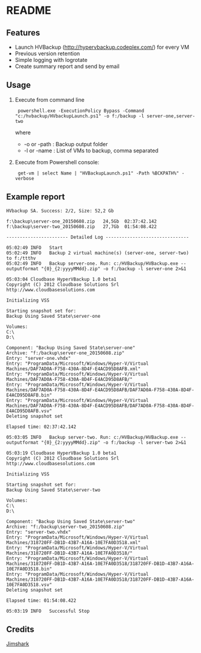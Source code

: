 ﻿# README #

## Features ##

* Launch HVBackup (http://hypervbackup.codeplex.com/) for every VM
* Previous version retention
* Simple logging with logrotate
* Create summary report and send by email

## Usage ##

1. Execute from command line

        powershell.exe -ExecutionPolicy Bypass -Command "c:/hvbackup/HVbackupLaunch.ps1" -o f:/backup -l server-one,server-two 

    where

   * -o or -path : Backup output folder
   * -l or -name : List of VMs to backup, comma separated

2. Execute from Powershell console:

        get-vm | select Name | "HVBackupLaunch.ps1" -Path %BCKPATH%" -verbose


## Example report  ##

    HVbackup SA. Success: 2/2, Size: 52,2 Gb

    f:\backup\server-one_20150608.zip	24,5Gb	02:37:42.142
    f:\backup\server-two_20150608.zip	27,7Gb	01:54:08.422

    ----------------------- Detailed Log -------------------------------

    05:02:49 INFO	Start
    05:02:49 INFO	Backup 2 virtual machine(s) (server-one, server-two) to f:/ttthv
    05:02:49 INFO	Backup server-one. Run: c:/HVBackup/HVBackup.exe --outputformat "{0}_{2:yyyyMMdd}.zip" -o f:/backup -l server-one 2>&1

    05:03:04 Cloudbase HyperVBackup 1.0 beta1
    Copyright (C) 2012 Cloudbase Solutions Srl
    http://www.cloudbasesolutions.com

    Initializing VSS

    Starting snapshot set for:
    Backup Using Saved State\server-one

    Volumes:
    C:\
    D:\

    Component: "Backup Using Saved State\server-one"
    Archive: "f:/backup\server-one_20150608.zip"
    Entry: "server-one.vhdx"
    Entry: "ProgramData/Microsoft/Windows/Hyper-V/Virtual Machines/DAF7AD0A-F758-430A-8D4F-E4ACD95D8AFB.xml"
    Entry: "ProgramData/Microsoft/Windows/Hyper-V/Virtual Machines/DAF7AD0A-F758-430A-8D4F-E4ACD95D8AFB/"
    Entry: "ProgramData/Microsoft/Windows/Hyper-V/Virtual Machines/DAF7AD0A-F758-430A-8D4F-E4ACD95D8AFB/DAF7AD0A-F758-430A-8D4F-E4ACD95D8AFB.bin"
    Entry: "ProgramData/Microsoft/Windows/Hyper-V/Virtual Machines/DAF7AD0A-F758-430A-8D4F-E4ACD95D8AFB/DAF7AD0A-F758-430A-8D4F-E4ACD95D8AFB.vsv"
    Deleting snapshot set

    Elapsed time: 02:37:42.142

    05:03:05 INFO	Backup server-two. Run: c:/HVBackup/HVBackup.exe --outputformat "{0}_{2:yyyyMMdd}.zip" -o f:/backup -l server-two 2>&1

    05:03:19 Cloudbase HyperVBackup 1.0 beta1
    Copyright (C) 2012 Cloudbase Solutions Srl
    http://www.cloudbasesolutions.com

    Initializing VSS

    Starting snapshot set for:
    Backup Using Saved State\server-two

    Volumes:
    C:\
    D:\

    Component: "Backup Using Saved State\server-two"
    Archive: "f:/backup\server-two_20150608.zip"
    Entry: "server-two.vhdx"
    Entry: "ProgramData/Microsoft/Windows/Hyper-V/Virtual Machines/318720FF-DB1D-43B7-A16A-10E7FA0D3518.xml"
    Entry: "ProgramData/Microsoft/Windows/Hyper-V/Virtual Machines/318720FF-DB1D-43B7-A16A-10E7FA0D3518/"
    Entry: "ProgramData/Microsoft/Windows/Hyper-V/Virtual Machines/318720FF-DB1D-43B7-A16A-10E7FA0D3518/318720FF-DB1D-43B7-A16A-10E7FA0D3518.bin"
    Entry: "ProgramData/Microsoft/Windows/Hyper-V/Virtual Machines/318720FF-DB1D-43B7-A16A-10E7FA0D3518/318720FF-DB1D-43B7-A16A-10E7FA0D3518.vsv"
    Deleting snapshot set

    Elapsed time: 01:54:08.422

    05:03:19 INFO	Successful Stop

## Credits ##

[Jimshark](https://github.com/Jimshark)
